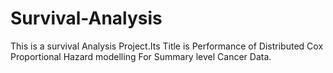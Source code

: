 # Survival-Analysis
This is a survival Analysis Project.Its Title is Performance of Distributed Cox Proportional Hazard modelling For Summary level Cancer Data.
